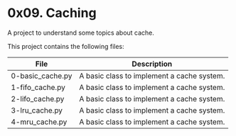 # 0x09. Caching

A project to understand some topics about cache.

This project contains the following files:

| File | Description | 
| ---- | ----------- |
| 0-basic_cache.py | A basic class to implement a cache system. |
| 1-fifo_cache.py | A basic class to implement a cache system. |
| 2-lifo_cache.py | A basic class to implement a cache system. |
| 3-lru_cache.py | A basic class to implement a cache system. |
| 4-mru_cache.py | A basic class to implement a cache system. |
